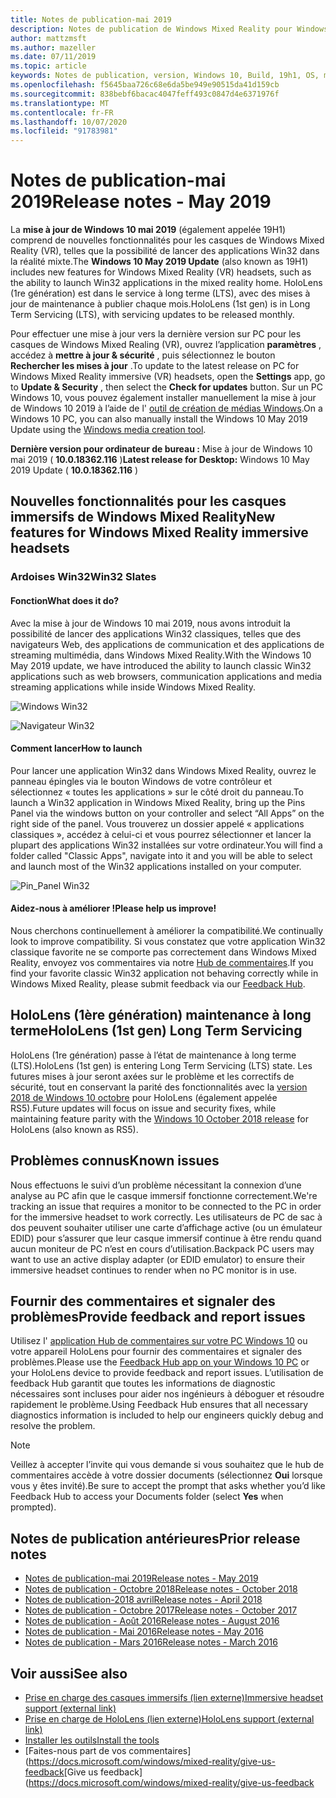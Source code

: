 ```yaml
---
title: Notes de publication-mai 2019
description: Notes de publication de Windows Mixed Reality pour Windows 10 mai 2019 Update (également appelé 19H1).
author: mattzmsft
ms.author: mazeller
ms.date: 07/11/2019
ms.topic: article
keywords: Notes de publication, version, Windows 10, Build, 19h1, OS, mai 2019
ms.openlocfilehash: f5645baa726c68e6da5be949e90515da41d159cb
ms.sourcegitcommit: 838bebf6bacac4047feff493c0847d4e6371976f
ms.translationtype: MT
ms.contentlocale: fr-FR
ms.lasthandoff: 10/07/2020
ms.locfileid: "91783981"
---
```

# <a name="release-notes---may-2019"></a><span data-ttu-id="18204-104">Notes de publication-mai 2019</span><span class="sxs-lookup"><span data-stu-id="18204-104">Release notes - May 2019</span></span>

<span data-ttu-id="18204-105">La **mise à jour de Windows 10 mai 2019** (également appelée 19H1) comprend de nouvelles fonctionnalités pour les casques de Windows Mixed Reality (VR), telles que la possibilité de lancer des applications Win32 dans la réalité mixte.</span><span class="sxs-lookup"><span data-stu-id="18204-105">The **Windows 10 May 2019 Update** (also known as 19H1) includes new features for Windows Mixed Reality (VR) headsets, such as the ability to launch Win32 applications in the mixed reality home.</span></span> <span data-ttu-id="18204-106">HoloLens (1re génération) est dans le service à long terme (LTS), avec des mises à jour de maintenance à publier chaque mois.</span><span class="sxs-lookup"><span data-stu-id="18204-106">HoloLens (1st gen) is in Long Term Servicing (LTS), with servicing updates to be released monthly.</span></span>

<span data-ttu-id="18204-107">Pour effectuer une mise à jour vers la dernière version sur PC pour les casques de Windows Mixed Realing (VR), ouvrez l’application **paramètres** , accédez à **mettre à jour & sécurité** , puis sélectionnez le bouton **Rechercher les mises à jour** .</span><span class="sxs-lookup"><span data-stu-id="18204-107">To update to the latest release on PC for Windows Mixed Reality immersive (VR) headsets, open the **Settings** app, go to **Update & Security** , then select the **Check for updates** button.</span></span> <span data-ttu-id="18204-108">Sur un PC Windows 10, vous pouvez également installer manuellement la mise à jour de Windows 10 2019 à l’aide de l' [outil de création de médias Windows](https://www.microsoft.com/software-download/windows10).</span><span class="sxs-lookup"><span data-stu-id="18204-108">On a Windows 10 PC, you can also manually install the Windows 10 May 2019 Update using the [Windows media creation tool](https://www.microsoft.com/software-download/windows10).</span></span>

<span data-ttu-id="18204-109">**Dernière version pour ordinateur de bureau :** Mise à jour de Windows 10 mai 2019 ( **10.0.18362.116** )</span><span class="sxs-lookup"><span data-stu-id="18204-109">**Latest release for Desktop:** Windows 10 May 2019 Update ( **10.0.18362.116** )</span></span><br>

## <a name="new-features-for-windows-mixed-reality-immersive-headsets"></a><span data-ttu-id="18204-110">Nouvelles fonctionnalités pour les casques immersifs de Windows Mixed Reality</span><span class="sxs-lookup"><span data-stu-id="18204-110">New features for Windows Mixed Reality immersive headsets</span></span>

### <a name="win32-slates"></a><span data-ttu-id="18204-111">Ardoises Win32</span><span class="sxs-lookup"><span data-stu-id="18204-111">Win32 Slates</span></span>

#### <a name="what-does-it-do"></a><span data-ttu-id="18204-112">Fonction</span><span class="sxs-lookup"><span data-stu-id="18204-112">What does it do?</span></span> 
<span data-ttu-id="18204-113">Avec la mise à jour de Windows 10 mai 2019, nous avons introduit la possibilité de lancer des applications Win32 classiques, telles que des navigateurs Web, des applications de communication et des applications de streaming multimédia, dans Windows Mixed Reality.</span><span class="sxs-lookup"><span data-stu-id="18204-113">With the Windows 10 May 2019 update, we have introduced the ability to launch classic Win32 applications such as web browsers, communication applications and media streaming applications while inside Windows Mixed Reality.</span></span> 

![Windows Win32](images/mr-win32-slates-1.png)

![Navigateur Win32](images/mr-win32-slates-2.png)

#### <a name="how-to-launch"></a><span data-ttu-id="18204-116">Comment lancer</span><span class="sxs-lookup"><span data-stu-id="18204-116">How to launch</span></span>
<span data-ttu-id="18204-117">Pour lancer une application Win32 dans Windows Mixed Reality, ouvrez le panneau épingles via le bouton Windows de votre contrôleur et sélectionnez « toutes les applications » sur le côté droit du panneau.</span><span class="sxs-lookup"><span data-stu-id="18204-117">To launch a Win32 application in Windows Mixed Reality, bring up the Pins Panel via the windows button on your controller and select “All Apps” on the right side of the panel.</span></span>  <span data-ttu-id="18204-118">Vous trouverez un dossier appelé « applications classiques », accédez à celui-ci et vous pourrez sélectionner et lancer la plupart des applications Win32 installées sur votre ordinateur.</span><span class="sxs-lookup"><span data-stu-id="18204-118">You will find a folder called "Classic Apps", navigate into it and you will be able to select and launch most of the Win32 applications installed on your computer.</span></span>

![Pin_Panel Win32](images/mr-win32-slates-pinspanel.png)

#### <a name="please-help-us-improve"></a><span data-ttu-id="18204-120">Aidez-nous à améliorer !</span><span class="sxs-lookup"><span data-stu-id="18204-120">Please help us improve!</span></span>
<span data-ttu-id="18204-121">Nous cherchons continuellement à améliorer la compatibilité.</span><span class="sxs-lookup"><span data-stu-id="18204-121">We continually look to improve compatibility.</span></span>  <span data-ttu-id="18204-122">Si vous constatez que votre application Win32 classique favorite ne se comporte pas correctement dans Windows Mixed Reality, envoyez vos commentaires via notre [Hub de commentaires](https://support.microsoft.com//help/4021566/windows-10-send-feedback-to-microsoft-with-feedback-hub).</span><span class="sxs-lookup"><span data-stu-id="18204-122">If you find your favorite classic Win32 application not behaving correctly while in Windows Mixed Reality, please submit feedback via our [Feedback Hub](https://support.microsoft.com//help/4021566/windows-10-send-feedback-to-microsoft-with-feedback-hub).</span></span>

## <a name="hololens-1st-gen-long-term-servicing"></a><span data-ttu-id="18204-123">HoloLens (1ère génération) maintenance à long terme</span><span class="sxs-lookup"><span data-stu-id="18204-123">HoloLens (1st gen) Long Term Servicing</span></span>

<span data-ttu-id="18204-124">HoloLens (1re génération) passe à l’état de maintenance à long terme (LTS).</span><span class="sxs-lookup"><span data-stu-id="18204-124">HoloLens (1st gen) is entering Long Term Servicing (LTS) state.</span></span> <span data-ttu-id="18204-125">Les futures mises à jour seront axées sur le problème et les correctifs de sécurité, tout en conservant la parité des fonctionnalités avec la [version 2018 de Windows 10 octobre](release-notes-october-2018.md) pour HoloLens (également appelée RS5).</span><span class="sxs-lookup"><span data-stu-id="18204-125">Future updates will focus on issue and security fixes, while maintaining feature parity with the [Windows 10 October 2018 release](release-notes-october-2018.md) for HoloLens (also known as RS5).</span></span> 

## <a name="known-issues"></a><span data-ttu-id="18204-126">Problèmes connus</span><span class="sxs-lookup"><span data-stu-id="18204-126">Known issues</span></span>

<span data-ttu-id="18204-127">Nous effectuons le suivi d’un problème nécessitant la connexion d’une analyse au PC afin que le casque immersif fonctionne correctement.</span><span class="sxs-lookup"><span data-stu-id="18204-127">We're tracking an issue that requires a monitor to be connected to the PC in order for the immersive headset to work correctly.</span></span> <span data-ttu-id="18204-128">Les utilisateurs de PC de sac à dos peuvent souhaiter utiliser une carte d’affichage active (ou un émulateur EDID) pour s’assurer que leur casque immersif continue à être rendu quand aucun moniteur de PC n’est en cours d’utilisation.</span><span class="sxs-lookup"><span data-stu-id="18204-128">Backpack PC users may want to use an active display adapter (or EDID emulator) to ensure their immersive headset continues to render when no PC monitor is in use.</span></span> 

## <a name="provide-feedback-and-report-issues"></a><span data-ttu-id="18204-129">Fournir des commentaires et signaler des problèmes</span><span class="sxs-lookup"><span data-stu-id="18204-129">Provide feedback and report issues</span></span>

<span data-ttu-id="18204-130">Utilisez l' [application Hub de commentaires sur votre PC Windows 10](https://docs.microsoft.com/windows/mixed-reality/give-us-feedback) ou votre appareil HoloLens pour fournir des commentaires et signaler des problèmes.</span><span class="sxs-lookup"><span data-stu-id="18204-130">Please use the [Feedback Hub app on your Windows 10 PC](https://docs.microsoft.com/windows/mixed-reality/give-us-feedback) or your HoloLens device to provide feedback and report issues.</span></span> <span data-ttu-id="18204-131">L’utilisation de feedback Hub garantit que toutes les informations de diagnostic nécessaires sont incluses pour aider nos ingénieurs à déboguer et résoudre rapidement le problème.</span><span class="sxs-lookup"><span data-stu-id="18204-131">Using Feedback Hub ensures that all necessary diagnostics information is included to help our engineers quickly debug and resolve the problem.</span></span>

>[!NOTE]
><span data-ttu-id="18204-132">Veillez à accepter l’invite qui vous demande si vous souhaitez que le hub de commentaires accède à votre dossier documents (sélectionnez **Oui** lorsque vous y êtes invité).</span><span class="sxs-lookup"><span data-stu-id="18204-132">Be sure to accept the prompt that asks whether you’d like Feedback Hub to access your Documents folder (select **Yes** when prompted).</span></span>

## <a name="prior-release-notes"></a><span data-ttu-id="18204-133">Notes de publication antérieures</span><span class="sxs-lookup"><span data-stu-id="18204-133">Prior release notes</span></span>

* [<span data-ttu-id="18204-134">Notes de publication-mai 2019</span><span class="sxs-lookup"><span data-stu-id="18204-134">Release notes - May 2019</span></span>](release-notes-may-2019.md)
* [<span data-ttu-id="18204-135">Notes de publication - Octobre 2018</span><span class="sxs-lookup"><span data-stu-id="18204-135">Release notes - October 2018</span></span>](release-notes-october-2018.md)
* [<span data-ttu-id="18204-136">Notes de publication-2018 avril</span><span class="sxs-lookup"><span data-stu-id="18204-136">Release notes - April 2018</span></span>](release-notes-april-2018.md)
* [<span data-ttu-id="18204-137">Notes de publication - Octobre 2017</span><span class="sxs-lookup"><span data-stu-id="18204-137">Release notes - October 2017</span></span>](release-notes-october-2017.md)
* [<span data-ttu-id="18204-138">Notes de publication - Août 2016</span><span class="sxs-lookup"><span data-stu-id="18204-138">Release notes - August 2016</span></span>](release-notes-august-2016.md)
* [<span data-ttu-id="18204-139">Notes de publication - Mai 2016</span><span class="sxs-lookup"><span data-stu-id="18204-139">Release notes - May 2016</span></span>](release-notes-may-2016.md)
* [<span data-ttu-id="18204-140">Notes de publication - Mars 2016</span><span class="sxs-lookup"><span data-stu-id="18204-140">Release notes - March 2016</span></span>](release-notes-march-2016.md)

## <a name="see-also"></a><span data-ttu-id="18204-141">Voir aussi</span><span class="sxs-lookup"><span data-stu-id="18204-141">See also</span></span>
* [<span data-ttu-id="18204-142">Prise en charge des casques immersifs (lien externe)</span><span class="sxs-lookup"><span data-stu-id="18204-142">Immersive headset support (external link)</span></span>](https://docs.microsoft.com/windows/mixed-reality/enthusiast-guide/troubleshooting-windows-mixed-reality)
* [<span data-ttu-id="18204-143">Prise en charge de HoloLens (lien externe)</span><span class="sxs-lookup"><span data-stu-id="18204-143">HoloLens support (external link)</span></span>](https://support.microsoft.com/products/hololens)
* [<span data-ttu-id="18204-144">Installer les outils</span><span class="sxs-lookup"><span data-stu-id="18204-144">Install the tools</span></span>](https://docs.microsoft.com/windows/mixed-reality/develop/install-the-tools)
* <span data-ttu-id="18204-145">[Faites-nous part de vos commentaires] (https://docs.microsoft.com/windows/mixed-reality/give-us-feedback</span><span class="sxs-lookup"><span data-stu-id="18204-145">[Give us feedback](https://docs.microsoft.com/windows/mixed-reality/give-us-feedback</span></span>

